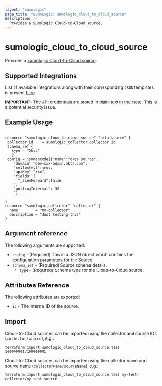 ```yaml
---
layout: "sumologic"
page_title: "SumoLogic: sumologic_cloud_to_cloud_source"
description: |-
  Provides a Sumologic Cloud-to-Cloud source.
---
```


# sumologic_cloud_to_cloud_source
Provides a [Sumologic Cloud-to-Cloud source][1].

## Supported Integrations
List of available integrations along with their corresponding `JSON` templates is present [here][2] 

__IMPORTANT:__ The API credentials are stored in plain-text in the state. This is a potential security issue.

## Example Usage
```hcl

resource "sumologic_cloud_to_cloud_source" "okta_source" {
 collector_id    = sumologic_collector.collector.id
 schema_ref {
   type = "Okta"
   }
 config = jsonencode({"name":"okta source",
    "domain":"dev-xxx-admin.okta.com",
    "collectAll":true,
    "apiKey":"xxx",
    "fields":{
      "_siemForward":false
    },
    "pollingInterval": 30
    })

}
resource "sumologic_collector" "collector" {
  name        = "my-collector"
  description = "Just testing this"
}
```

## Argument reference
The following arguments are supported:

 - `config` - (Required) This is a JSON object which contains the configuration parameters for the Source.
 - `schema_ref` - (Required) Source schema details. 
     + `type` - (Required) Schema type for the Cloud-to-Cloud source.

## Attributes Reference
The following attributes are exported:

- `id` - The internal ID of the source.

## Import
Cloud-to-Cloud sources can be imported using the collector and source IDs (`collector/source`), e.g.:

```hcl
terraform import sumologic_cloud_to_cloud_source.test 100000001/100000001
```

Cloud-to-Cloud sources can be imported using the collector name and source name (`collectorName/sourceName`), e.g.:

```hcl
terraform import sumologic_cloud_to_cloud_source.test my-test-collector/my-test-source
```

[1]: https://help.sumologic.com/03Send-Data/Sources/02Sources-for-Hosted-Collectors/Cloud-to-Cloud_Integration_Framework
[2]: https://help.sumologic.com/03Send-Data/Sources/02Sources-for-Hosted-Collectors/Cloud-to-Cloud_Integration_Framework#Integrations
